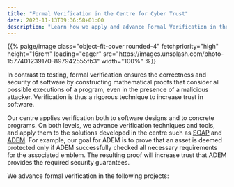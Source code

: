 ```yaml
---
title: "Formal Verification in the Centre for Cyber Trust"
date: 2023-11-13T09:36:58+01:00
description: "Learn how we apply and advance Formal Verification in the Centre"
---
```


<p>{{% paige/image class="object-fit-cover rounded-4" fetchpriority="high" height="16rem" loading="eager" src="https://images.unsplash.com/photo-1577401239170-897942555fb3" width="100%" %}}</p>

In contrast to testing, formal verification ensures the correctness and security of software by constructing mathematical proofs that consider all possible executions of a program, even in the presence of a malicious attacker.
Verification is thus a rigorous technique to increase trust in software.

Our centre applies verification both to software designs and to concrete programs.
On both levels, we advance verification techniques and tools, and apply them to the solutions developed in the centre such as [SOAP](/homepage/projects/secure-messaging) and [ADEM](/homepage/projects/adem).
For example, our goal for ADEM is to prove that an asset is deemed protected only if ADEM successfully checked all necessary requirements for the associated emblem. The resulting proof will increase trust that ADEM provides the required security guarantees.

We advance formal verification in the following projects:
